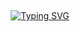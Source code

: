 ## <!-- Typing SVG -->
<p align="center">
    <a href="https://git.io/J0hKr">
        <img
        src="https://readme-typing-svg.herokuapp.com?font=Times+New+Roman&color=F70303&size=30&lines=Pikachu+Bot+is+in+Maintanence;It+Will+Come+back+Soon"
            alt="Typing SVG"
        />
    </a>
</p>
